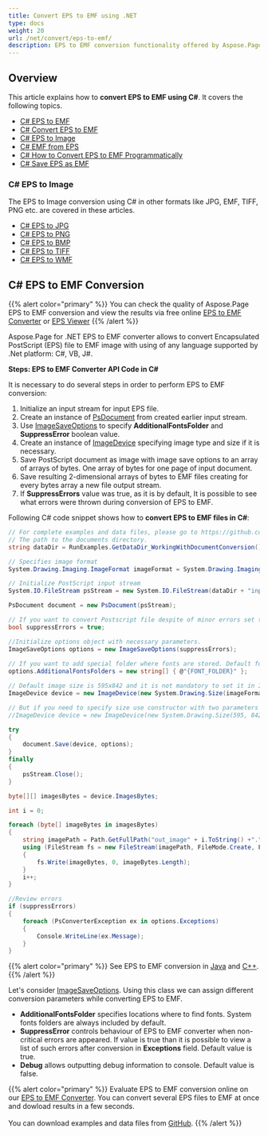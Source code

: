 ```yaml
---
title: Convert EPS to EMF using .NET
type: docs
weight: 20
url: /net/convert/eps-to-emf/
description: EPS to EMF conversion functionality offered by Aspose.Page API solution for .NET is explained and illustrated with the code snippets here.
---
```


## Overview

This article explains how to **convert EPS to EMF using C#**. It covers the following topics.

- [C# EPS to EMF](#c-eps-to-emf)
- [C# Convert EPS to EMF](#c-eps-to-emf)
- [C# EPS to Image](#c-eps-to-image)
- [C# EMF from EPS](#c-eps-to-emf)
- [C# How to Convert EPS to EMF Programmatically](#c-eps-to-emf)
- [C# Save EPS as EMF](#c-eps-to-emf)

<a name="c-eps-to-image"><h3>C# EPS to Image</h3></a>

The EPS to Image conversion using C# in other formats like JPG, EMF, TIFF, PNG etc. are covered in these articles.

- [C# EPS to JPG](https://docs.aspose.com/page/net/convert/eps-to-jpg/)
- [C# EPS to PNG](https://docs.aspose.com/page/net/convert/eps-to-png/)
- [C# EPS to BMP](https://docs.aspose.com/page/net/convert/eps-to-bmp/)
- [C# EPS to TIFF](https://docs.aspose.com/page/net/convert/eps-to-tiff/)
- [C# EPS to WMF](https://docs.aspose.com/page/net/convert/eps-to-wmf/)

## C# EPS to EMF Conversion

{{% alert color="primary" %}}
You can check the quality of Aspose.Page EPS to EMF conversion and view the results via free online <a nofollow href="https://products.aspose.app/page/conversion/eps-to-emf">EPS to EMF Converter</a>
or <a nofollow href="https://products.aspose.app/page/viewer/eps">EPS Viewer</a> {{% /alert %}}

Aspose.Page for .NET EPS to EMF converter allows to convert Encapsulated PostScript (EPS) file to EMF image with using of any language supported by .Net platform: C#, VB, J#.

<a name="c-eps-to-emf"><strong>Steps: EPS to EMF Converter API Code in C#</strong></a>

It is necessary to do several steps in order to perform EPS to EMF conversion:

1. Initialize an input stream for input EPS file.
2. Create an instance of [PsDocument](https://reference.aspose.com/page/net/aspose.page.eps/psdocument/) from created earlier input stream.
4. Use [ImageSaveOptions](https://reference.aspose.com/page/net/aspose.page.eps.device/imagesaveoptions/) to specify **AdditionalFontsFolder** and **SuppressError** boolean value.
5. Create an instance of [ImageDevice](https://reference.aspose.com/page/net/aspose.page.eps.device/imagedevice/) specifying image type and size if it is necessary.
6. Save PostScript document as image with image save options to an array of arrays of bytes. One array of bytes for one page of input document.
7. Save resulting 2-dimensional arrays of bytes to EMF files creating for every bytes array a new file output stream.
8. If **SuppressErrors** value was true, as it is by default, It is possible to see what errors were thrown during conversion of EPS to EMF.

Following C# code snippet shows how to **convert EPS to EMF files in C#**:

```C#
// For complete examples and data files, please go to https://github.com/aspose-page/Aspose.Page-for-.NET
// The path to the documents directory.
string dataDir = RunExamples.GetDataDir_WorkingWithDocumentConversion();

// Specifies image format
System.Drawing.Imaging.ImageFormat imageFormat = System.Drawing.Imaging.ImageFormat.Emf;

// Initialize PostScript input stream
System.IO.FileStream psStream = new System.IO.FileStream(dataDir + "inputForImage.eps", System.IO.FileMode.Open, System.IO.FileAccess.Read);

PsDocument document = new PsDocument(psStream);

// If you want to convert Postscript file despite of minor errors set this flag
bool suppressErrors = true;

//Initialize options object with necessary parameters.
ImageSaveOptions options = new ImageSaveOptions(suppressErrors);
            
// If you want to add special folder where fonts are stored. Default fonts folder in OS is always included.
options.AdditionalFontsFolders = new string[] { @"{FONT_FOLDER}" };

// Default image size is 595x842 and it is not mandatory to set it in ImageDevice
ImageDevice device = new ImageDevice(new System.Drawing.Size(imageFormat);

// But if you need to specify size use constructor with two parameters
//ImageDevice device = new ImageDevice(new System.Drawing.Size(595, 842), imageFormat);

try
{
    document.Save(device, options);
}
finally
{
    psStream.Close();
}

byte[][] imagesBytes = device.ImagesBytes;

int i = 0;

foreach (byte[] imageBytes in imagesBytes)
{
    string imagePath = Path.GetFullPath("out_image" + i.ToString() +"." + imageFormat.ToString().ToLower());
    using (FileStream fs = new FileStream(imagePath, FileMode.Create, FileAccess.Write))
    {
        fs.Write(imageBytes, 0, imageBytes.Length);
    }
    i++;
}

//Review errors
if (suppressErrors)
{
    foreach (PsConverterException ex in options.Exceptions)
    {
        Console.WriteLine(ex.Message);
    }
}
```
{{% alert color="primary" %}}
See EPS to EMF conversion in [Java](/page/java/convert/eps-to-emf/) and [C++](/page/cpp/convert/eps-to-emf/).
{{% /alert %}}

Let's consider [ImageSaveOptions](https://reference.aspose.com/page/net/aspose.page.eps.device/imagesaveoptions/). Using this class we can assign different conversion parameters while converting EPS to EMF.
<br>
- **AdditionalFontsFolder** specifies locations where to find fonts. System fonts folders are always included by default.
- **SuppressError** controls behaviour of EPS to EMF converter when non-critical errors are appeared. If value is true than it is possible to view a list of such errors after conversion in **Exceptions** field. Default value is true.
- **Debug** allows outputting debug information to console. Default value is false.

{{% alert color="primary" %}}
Evaluate EPS to EMF conversion online on our <a nofollow href="https://products.aspose.app/page/conversion/eps-to-emf">EPS to EMF Converter</a>. You can convert several EPS files to EMF at once and dowload results in a few seconds.
<br>
<br>
You can download examples and data files from [GitHub](https://github.com/aspose-page/Aspose.Page-for-.NET). {{% /alert %}} 
